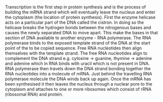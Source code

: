 Transcription is the first step in protein synthesis and is the process of building the mRNA strand which will eventually leave the nucleus and enter the cytoplasm (the location of protein synthesis).
First the enzyme helicase acts on a particular part of the DNA called the cistron. In doing so the helicase breaks the hydrogen bonds between the nitrogenous bases and causes the newly separated DNA to move apart. This make the bases in that section of DNA available to another enzyme - RNA polymerase. The RNA polymerase binds to the exposed template strand of the DNA at the start point of the to be copied sequence. Free RNA nucleotides then align themselves with the template strand. The free RNA nucleotides align to complement the DNA strand e.g. cytosine -> guanine, thymine -> adenine and adenine which in RNA binds with uracil which is not present in DNA.
RNA polymerase then travels down the DNA strand bonding together the RNA nucleotides into a molecule of mRNA. Just behind the travelling RNA polymerase molecule the DNA winds back up again.
Once the mRNA has been synthesised it then leaves the nucleus through a nuclear pore to the cytoplasm and attaches to one or more ribosomes which consist of rRNA (ribosomal RNA) and protein.